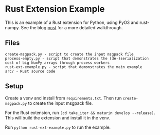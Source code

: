 # Rust Extension Example

This is an example of a Rust extension for Python, using PyO3 and rust-numpy. See the blog [post](https://terencezl.github.io/blog/2023/06/06/a-week-of-pyo3-rust-numpy/) for a more detailed walkthrough.

## Files

```text
create-msgpack.py - script to create the input msgpack file
process-empty.py - script that demonstrates the (de-)serialization cost of big NumPy arrays through process workers
rust-ext-example.py - script that demonstrates the main example
src/ - Rust source code
```

## Setup

Create a venv and install from `requirements.txt`. Then run `create-msgpack.py` to create the input msgpack file.

For the Rust extension, run `(cd take_iter && maturin develop --release)`. This will build the extension and install it in the venv.

Run `python rust-ext-example.py` to run the example.
